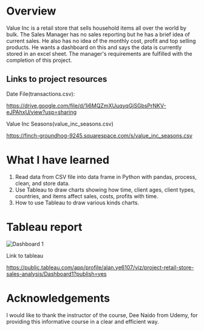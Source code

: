 # Overview
Value Inc is a retail store that sells household items all over the world by bulk. The Sales Manager has no sales reporting but he has a brief idea of current sales.
He also has no idea of the monthly cost, profit and top selling products. He wants a dashboard on this and says the data is currently stored in an excel sheet. The  manager's requirements are fulfilled with the completion of this project.

## Links to project resources
Date File(transactions.csv):

https://drive.google.com/file/d/1i6MQZmXUuqyqGjSGbsPrNKV-eJPAhxU/view?usp=sharing

Value Inc Seasons(value_inc_seasons.csv)

https://finch-groundhog-9245.squarespace.com/s/value_inc_seasons.csv

# What I have learned
1. Read data from CSV file into data frame in Python with pandas, process, clean, and store data.
2. Use Tableau to draw charts showing how time, client ages, client types, countries, and items affect sales, costs, profits with time.
3. How to use Tableau to draw various kinds charts.

# Tableau report
![Dashboard 1](https://user-images.githubusercontent.com/76865032/213977209-a3c66e01-953e-4997-96cf-9842edef2d87.png)

Link to tableau

https://public.tableau.com/app/profile/alan.ye6107/viz/project-retail-store-sales-analysis/Dashboard1?publish=yes

# Acknowledgements
I would like to thank the instructor of the course, Dee Naido from Udemy, for providing this informative course in a clear and efficient way.
